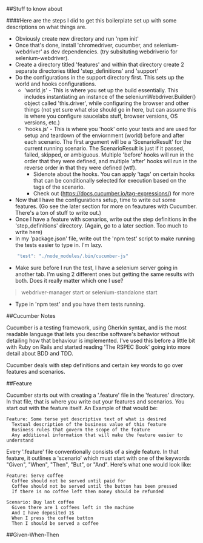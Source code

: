 ##Stuff to know about

####Here are the steps I did to get this boilerplate set up with some descriptions on what things are.

- Obviously create new directory and run 'npm init'
- Once that's done, install 'chromedriver, cucumber, and selenium-webdriver' as dev dependencies. (try subsituting webdriverio for selenium-webdriver).
- Create a directory titled 'features' and within that directory create 2 separate directories titled 'step_definitions' and 'support'
- Do the configurations in the support directory first. This sets up the world and hooks configurations.
  - 'world.js' - This is where you set up the build essentially. This includes instantiating an instance of the seleniumWebdriver.Builder() object called 'this.driver', while configuring the browser and other things (not yet sure what else should go in here, but can assume this is where you configure saucelabs stuff, browser versions, OS versions, etc.)
  - 'hooks.js' - This is where you 'hook' onto your tests and are used for setup and teardown of the enviornment (world) before and after each scenario. The first argument will be a 'ScenarioResult' for the current running scenario. The ScenarioResult is just if it passed, failed, skipped, or ambiguous. Multiple 'before' hooks will run in the order that they were defined, and multiple 'after' hooks will run in the reverse order in that they were defined (wtf).
    - Sidenote about the hooks. You can apply 'tags' on certain hooks that can be conditionally selected for execution based on the tags of the scenario.
    - Check out (https://docs.cucumber.io/tag-expressions/) for more
- Now that I have the configurations setup, time to write out some features. (Go see the later section for more on feautures with Cucumber. There's a ton of stuff to write out.)
- Once I have a feature with scenarios, write out the step definitions in the 'step_definitions' directory. (Again, go to a later section. Too much to write here)
- In my 'package.json' file, write out the 'npm test' script to make running the tests easier to type in. I'm lazy.

```javascript
    "test": "./node_modules/.bin/cucumber-js"
```

- Make sure before I run the test, I have a selenium server going in another tab. I'm using 2 different ones but getting the same results with both. Does it really matter which one I use?

>webdriver-manager start
>or
>selenium-standalone start

- Type in 'npm test' and you have them tests running.

##Cucumber Notes

Cucumber is a testing framework, using Gherkin syntax, and is the most readable language that lets you describe software's behavior without detailing how that behaviour is implemented. I've used this before a little bit with Ruby on Rails and started reading 'The RSPEC Book' going into more detail about BDD and TDD.

Cucumber deals with step definitions and certain key words to go over features and scenarios.

##Feature

Cucumber starts out with creating a '.feature' file in the 'features' directory. In that file, that is where you write out your features and scenarios. You start out with the feature itself. An Example of that would be:

```Cucumber
Feature: Some terse yet descriptive text of what is desired
  Textual description of the business value of this feature
  Business rules that govern the scope of the feature
  Any additional information that will make the feature easier to understand
```

Every '.feature' file conventionally consists of a single feature. In that feature, it outlines a 'scenario' which must start with one of the keywords "Given", "When", "Then", "But", or "And". Here's what one would look like:

```Cucumber
Feature: Serve coffee
  Coffee should not be served until paid for
  Coffee should not be served until the button has been pressed
  If there is no coffee left then money should be refunded

Scenario: Buy last coffee
  Given there are 1 coffees left in the machine
  And I have deposited 1$
  When I press the coffee button
  Then I should be served a coffee
```

##Given-When-Then
